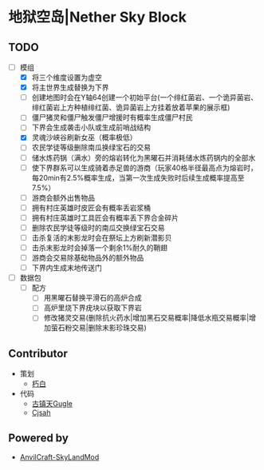 # 地狱空岛|Nether Sky Block
## TODO
- [ ] 模组
  - [x] 将三个维度设置为虚空
  - [x] 将主世界生成替换为下界
  - [ ] 创建地图时会在Y轴64创建一个初始平台(一个绯红菌岩、一个诡异菌岩、绯红菌岩上方种植绯红菌、诡异菌岩上方挂着放着苹果的展示框)
  - [ ] 僵尸猪灵和僵尸触发僵尸增援时有概率生成僵尸村民
  - [ ] 下界会生成袭击小队或生成前哨战结构
  - [X] 灵魂沙峡谷刷新女巫（概率极低）
  - [ ] 农民学徒等级删除南瓜换绿宝石的交易
  - [ ] 储水炼药锅（满水）旁的熔岩转化为黑曜石并消耗储水炼药锅内的全部水
  - [ ] 使下界群系可以生成骑着赤足兽的游商（玩家40格半径最高点为熔岩时，每20min有2.5%概率生成，当第一次生成失败时后续生成概率提高至7.5%）
  - [ ] 游商会额外出售物品
  - [ ] 拥有村庄英雄时皮匠会有概率丢岩浆桶
  - [ ] 拥有村庄英雄时工具匠会有概率丢下界合金碎片
  - [ ] 删除农民学徒等级时的南瓜交换绿宝石交易
  - [ ] 击杀复活的末影龙时会在祭坛上方刷新潜影贝
  - [ ] 击杀末影龙时会掉落一个剩余1%耐久的鞘翅
  - [ ] 游商会交易除基础物品外的额外物品
  - [ ] 下界内生成末地传送门
- [ ] 数据包
  - [ ] 配方
    - [ ] 用黑曜石替换平滑石的高炉合成
    - [ ] 高炉里烧下界疣块以获取下界岩
    - [ ] 修改猪灵交易(删除抗火药水|增加黑石交易概率|降低水瓶交易概率|增加萤石粉交易|删除末影珍珠交易)

## Contributor
* 策划
  * [朽白](https://space.bilibili.com/178682437)
* 代码
  * [古镇天Gugle](https://space.bilibili.com/19822751)
  * [Cjsah](https://space.bilibili.com/19170004)

## Powered by
* [AnvilCraft-SkyLandMod](https://github.com/Dubhe-Studio/AnvilCraft-SkyLandMod)
